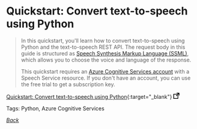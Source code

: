# Quickstart: Convert text-to-speech using Python

> In this quickstart, you'll learn how to convert text-to-speech using Python and the text-to-speech REST API. The request body in this guide is structured as [Speech Synthesis Markup Language (SSML)](https://docs.microsoft.com/en-us/azure/cognitive-services/speech-service/speech-synthesis-markup), which allows you to choose the voice and language of the response.
>
> This quickstart requires an [Azure Cognitive Services account](https://docs.microsoft.com/azure/cognitive-services/cognitive-services-apis-create-account) with a Speech Service resource. If you don't have an account, you can use the free trial to get a subscription key.

[Quickstart: Convert text-to-speech using Python](https://docs.microsoft.com/en-us/azure/cognitive-services/speech-service/quickstart-python-text-to-speech){:target="_blank"} ![external redirect](../../img/ext-redir.png)

Tags: Python, Azure Cognitive Services

[_Back_](../)
